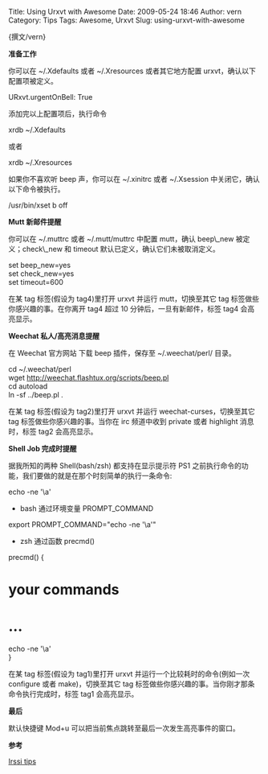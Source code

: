 Title: Using Urxvt with Awesome
Date: 2009-05-24 18:46
Author: vern
Category: Tips
Tags: Awesome, Urxvt
Slug: using-urxvt-with-awesome

{撰文/vern}

**准备工作**

你可以在 ~/.Xdefaults 或者 ~/.Xresources 或者其它地方配置
urxvt，确认以下配置项被定义。

URxvt.urgentOnBell: True

添加完以上配置项后，执行命令

xrdb ~/.Xdefaults

或者

xrdb ~/.Xresources

如果你不喜欢听 beep 声，你可以在 ~/.xinitrc 或者 ~/.Xsession
中关闭它，确认以下命令被执行。

/usr/bin/xset b off

**Mutt 新邮件提醒**

你可以在 ~/.muttrc 或者 ~/.mutt/muttrc 中配置 mutt，确认 beep\\\_new
被定义；check\\\_new 和 timeout 默认已定义，确认它们未被取消定义。

set beep\_new=yes  
set check\_new=yes  
set timeout=600

在某 tag 标签(假设为 tag4)里打开 urxvt 并运行 mutt，切换至其它 tag
标签做些你感兴趣的事。在你离开 tag4 超过 10 分钟后，一旦有新邮件，标签
tag4 会高亮显示。

**Weechat 私人/高亮消息提醒**

在 Weechat 官方网站 下载 beep 插件，保存至 ~/.weechat/perl/ 目录。

cd ~/.weechat/perl  
wget http://weechat.flashtux.org/scripts/beep.pl  
cd autoload  
ln -sf ../beep.pl .

在某 tag 标签(假设为 tag2)里打开 urxvt 并运行 weechat-curses，切换至其它
tag 标签做些你感兴趣的事。当你在 irc 频道中收到 private 或者 highlight
消息时，标签 tag2 会高亮显示。

**Shell Job 完成时提醒**

据我所知的两种 Shell(bash/zsh) 都支持在显示提示符 PS1
之前执行命令的功能，我们要做的就是在那个时刻简单的执行一条命令:

echo -ne '\\a'

* bash 通过环境变量 PROMPT\_COMMAND

export PROMPT\_COMMAND="echo -ne '\\a'"

* zsh 通过函数 precmd()

precmd() {  
# your commands  
# ...  
echo -ne '\\a'  
}

在某 tag 标签(假设为 tag1)里打开 urxvt 并运行一个比较耗时的命令(例如一次
configure 或者 make)，切换至其它 tag
标签做些你感兴趣的事。当你刚才那条命令执行完成时，标签 tag1 会高亮显示。

**最后**

默认快捷键 Mod+u 可以把当前焦点跳转至最后一次发生高亮事件的窗口。

**参考**

[Irssi tips](http://awesome.naquadah.org/wiki/index.php/Irssi\\\_tips)
